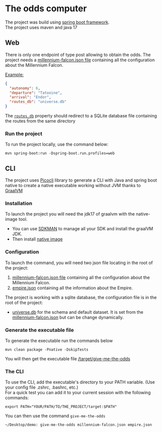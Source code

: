 # The odds computer

The project was build using [spring boot framework](https://spring.io/projects/spring-boot).  
The project uses maven and java 17

## Web
There is only one endpoint of type post allowing to obtain the odds.
The project needs a [millennium-falcon.json file](src/main/resources/millennium-falcon.json) containing all the configuration about the Millennium Falcon.  

<u>Example:</u>
```json
{
  "autonomy": 6,
  "departure": "Tatooine",
  "arrival": "Endor",
  "routes_db": "universe.db"
}
```

The [`routes_db`](src/main/resources/universe.db) property should redirect to a SQLite database file containing the routes from the same directory

### Run the project

To run the project locally, use the command below:
```shell
mvn spring-boot:run -Dspring-boot.run.profiles=web 
```


## CLI
The project uses [Picocli](https://picocli.info/) library to generate a CLI with Java and spring boot native to create a native executable working without JVM thanks to [GraalVM](https://www.graalvm.org/)

### Installation

To launch the project you will need the jdk17 of graalvm with the native-image tool.
- You can use [SDKMAN](https://sdkman.io/install) to manage all your SDK and install the graalVM JDK.
- Then install [native image](https://www.graalvm.org/22.0/reference-manual/native-image/#install-native-image)

### Configuration

To launch the command, you will need two json file locating in the root of the project:
1. [millennium-falcon.json file](millennium-falcon.json) containing all the configuration about the Millennium Falcon.
2. [empire.json](empire.json) containing all the information about the Empire.

The project is working with a sqlite database, the configuration file is in the root of the project:
- [universe.db](universe.db) for the schema and default dataset. It is set from the [millennium-falcon.json](millennium-falcon.json) but can be change dynamically.

### Generate the executable file

To generate the executable run the commands below
```shell
mvn clean package -Pnative -DskipTests
```
You will then get the executable file [/target/give-me-the-odds](./target/give-me-the-odds)

### The CLI
To use the CLI, add the executable's directory to your PATH variable. (Use your config file .zshrc, .bashrc, etc.)  
For a quick test you can add it to your current session with the following commands:
```shell
export PATH="YOUR/PATH/TO/THE_PROJECT/target:$PATH"
```
You can then use the command `give-me-the-odds`

```shell
~/Desktop/demo: give-me-the-odds millennium-falcon.json empire.json
```
